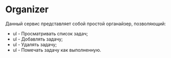# Organizer

Данный сервис представляет собой простой органайзер, позволяющий:

+ ul - Просматривать список задач;
+ ul - Добавлять задачу;
+ ul - Удалять задачу;
+ ul - Помечать задачу как выполненную.
